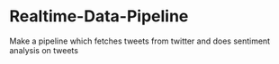 # Realtime-Data-Pipeline
Make a pipeline which fetches tweets from twitter and  does sentiment analysis on tweets
